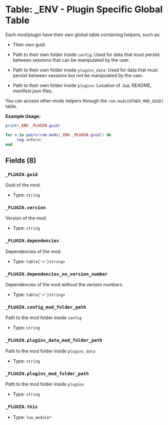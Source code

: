 # Table: _ENV - Plugin Specific Global Table

Each mod/plugin have their own global table containing helpers, such as:
- Their own guid

- Path to their own folder inside `config`: Used for data that must persist between sessions that can be manipulated by the user.

- Path to their own folder inside `plugins_data`: Used for data that must persist between sessions but not be manipulated by the user.

- Path to their own folder inside `plugins`: Location of .lua, README, manifest.json files.

You can access other mods helpers through the `rom.mods[OTHER_MOD_GUID]` table.

**Example Usage:**

```lua
print(_ENV._PLUGIN.guid)

for n in pairs(rom.mods[_ENV._PLUGIN.guid]) do
     log.info(n)
end
```

## Fields (8)

### `_PLUGIN.guid`

Guid of the mod.

- Type: `string`

### `_PLUGIN.version`

Version of the mod.

- Type: `string`

### `_PLUGIN.dependencies`

Dependencies of the mod.

- Type: `table{'<'}string>`

### `_PLUGIN.dependencies_no_version_number`

Dependencies of the mod without the version numbers.

- Type: `table{'<'}string>`

### `_PLUGIN.config_mod_folder_path`

Path to the mod folder inside `config`

- Type: `string`

### `_PLUGIN.plugins_data_mod_folder_path`

Path to the mod folder inside `plugins_data`

- Type: `string`

### `_PLUGIN.plugins_mod_folder_path`

Path to the mod folder inside `plugins`

- Type: `string`

### `_PLUGIN.this`

- Type: `lua_module*`

